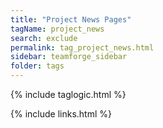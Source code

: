 ```yaml
---
title: "Project News Pages"
tagName: project_news
search: exclude
permalink: tag_project_news.html
sidebar: teamforge_sidebar
folder: tags
---
```

{% include taglogic.html %}

{% include links.html %}
